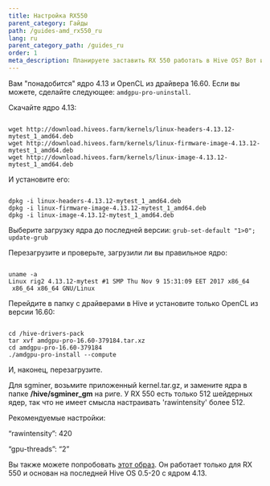 ```yaml
---
title: Настройка RX550
parent_category: Гайды
path: /guides-amd_rx550_ru
lang: ru
parent_category_path: /guides_ru
order: 1
meta_description: Планируете заставить RX 550 работать в Hive OS? Вот инструкция. 
---
```


Вам "понадобится" ядро 4.13 и OpenCL из драйвера 16.60. Если вы можете, сделайте следующее: `amdgpu-pro-uninstall`.

Скачайте ядро 4.13:
<pre><code>
wget http://download.hiveos.farm/kernels/linux-headers-4.13.12-mytest_1_amd64.deb
wget http://download.hiveos.farm/kernels/linux-firmware-image-4.13.12-mytest_1_amd64.deb
wget http://download.hiveos.farm/kernels/linux-image-4.13.12-mytest_1_amd64.deb
</code></pre>
И установите его:
<pre><code>
dpkg -i linux-headers-4.13.12-mytest_1_amd64.deb
dpkg -i linux-firmware-image-4.13.12-mytest_1_amd64.deb
dpkg -i linux-image-4.13.12-mytest_1_amd64.deb
</code></pre>

Выберите загрузку ядра до последней версии:
`grub-set-default "1>0"; update-grub`

Перезагрузите и проверьте, загрузили ли вы правильное ядро:
<pre><code>
uname -a
Linux rig2 4.13.12-mytest #1 SMP Thu Nov 9 15:31:09 EET 2017 x86_64
 x86_64 x86_64 GNU/Linux
</code></pre>
Перейдите в папку с драйверами в Hive и установите только OpenCL из версии 16.60:
<pre><code>
cd /hive-drivers-pack
tar xvf amdgpu-pro-16.60-379184.tar.xz
cd amdgpu-pro-16.60-379184
./amdgpu-pro-install --compute
</code></pre>
И, наконец, перезагрузите.

Для sgminer, возьмите приложенный kernel.tar.gz, и замените ядра в папке **/hive/sgminer_gm** на риге. У RX 550 есть только 512 шейдерных ядер, так что не имеет смысла настраивать 'rawintensity' более 512.

Рекомендуемые настройки:

“rawintensity”: 420

“gpu-threads”: “2”

Вы также можете попробовать [этот образ](http://193.111.83.51/test/hive-0.5-20-rx550_sgminer.zip). Он работает только для RX 550 и основан на последней Hive OS 0.5-20 с ядром 4.13.
